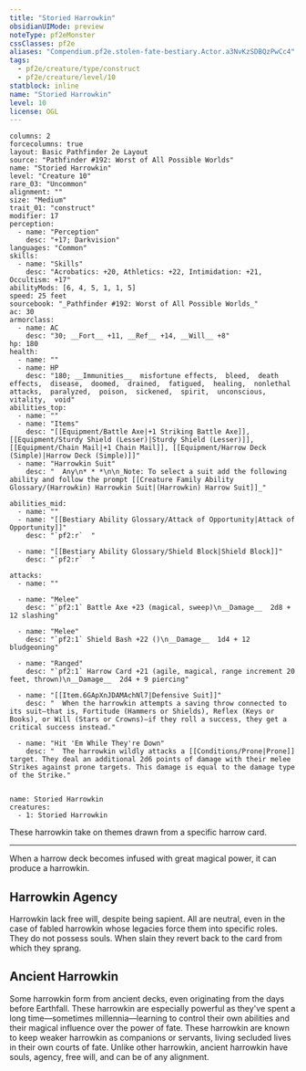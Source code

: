 ```yaml
---
title: "Storied Harrowkin"
obsidianUIMode: preview
noteType: pf2eMonster
cssClasses: pf2e
aliases: "Compendium.pf2e.stolen-fate-bestiary.Actor.a3NvKzSDBQzPwCc4" 
tags:
  - pf2e/creature/type/construct
  - pf2e/creature/level/10
statblock: inline
name: "Storied Harrowkin"
level: 10
license: OGL
---
```


```statblock
columns: 2
forcecolumns: true
layout: Basic Pathfinder 2e Layout
source: "Pathfinder #192: Worst of All Possible Worlds"
name: "Storied Harrowkin"
level: "Creature 10"
rare_03: "Uncommon"
alignment: ""
size: "Medium"
trait_01: "construct"
modifier: 17
perception:
  - name: "Perception"
    desc: "+17; Darkvision"
languages: "Common"
skills:
  - name: "Skills"
    desc: "Acrobatics: +20, Athletics: +22, Intimidation: +21, Occultism: +17"
abilityMods: [6, 4, 5, 1, 1, 5]
speed: 25 feet
sourcebook: "_Pathfinder #192: Worst of All Possible Worlds_"
ac: 30
armorclass:
  - name: AC
    desc: "30; __Fort__ +11, __Ref__ +14, __Will__ +8"
hp: 180
health:
  - name: ""
  - name: HP
    desc: "180; __Immunities__  misfortune effects,  bleed,  death effects,  disease,  doomed,  drained,  fatigued,  healing,  nonlethal attacks,  paralyzed,  poison,  sickened,  spirit,  unconscious,  vitality,  void"
abilities_top:
  - name: ""
  - name: "Items"
    desc: "[[Equipment/Battle Axe|+1 Striking Battle Axe]], [[Equipment/Sturdy Shield (Lesser)|Sturdy Shield (Lesser)]], [[Equipment/Chain Mail|+1 Chain Mail]], [[Equipment/Harrow Deck (Simple)|Harrow Deck (Simple)]]"
  - name: "Harrowkin Suit"
    desc: "  Any\n* * *\n\n_Note: To select a suit add the following ability and follow the prompt [[Creature Family Ability Glossary/(Harrowkin) Harrowkin Suit|(Harrowkin) Harrow Suit]]_"

abilities_mid:
  - name: ""
  - name: "[[Bestiary Ability Glossary/Attack of Opportunity|Attack of Opportunity]]"
    desc: "`pf2:r`  "

  - name: "[[Bestiary Ability Glossary/Shield Block|Shield Block]]"
    desc: "`pf2:r`  "

attacks:
  - name: ""

  - name: "Melee"
    desc: "`pf2:1` Battle Axe +23 (magical, sweep)\n__Damage__  2d8 + 12 slashing"

  - name: "Melee"
    desc: "`pf2:1` Shield Bash +22 ()\n__Damage__  1d4 + 12 bludgeoning"

  - name: "Ranged"
    desc: "`pf2:1` Harrow Card +21 (agile, magical, range increment 20 feet, thrown)\n__Damage__  2d4 + 9 piercing"

  - name: "[[Item.6GApXnJDAMAchNl7|Defensive Suit]]"
    desc: "  When the harrowkin attempts a saving throw connected to its suit—that is, Fortitude (Hammers or Shields), Reflex (Keys or Books), or Will (Stars or Crowns)—if they roll a success, they get a critical success instead."

  - name: "Hit 'Em While They're Down"
    desc: "  The harrowkin wildly attacks a [[Conditions/Prone|Prone]] target. They deal an additional 2d6 points of damage with their melee Strikes against prone targets. This damage is equal to the damage type of the Strike."
 
```

```encounter-table
name: Storied Harrowkin
creatures:
  - 1: Storied Harrowkin
```



These harrowkin take on themes drawn from a specific harrow card.

* * *

When a harrow deck becomes infused with great magical power, it can produce a harrowkin.

## Harrowkin Agency

Harrowkin lack free will, despite being sapient. All are neutral, even in the case of fabled harrowkin whose legacies force them into specific roles. They do not possess souls. When slain they revert back to the card from which they sprang.

## Ancient Harrowkin

Some harrowkin form from ancient decks, even originating from the days before Earthfall. These harrowkin are especially powerful as they've spent a long time—sometimes millennia—learning to control their own abilities and their magical influence over the power of fate. These harrowkin are known to keep weaker harrowkin as companions or servants, living secluded lives in their own courts of fate. Unlike other harrowkin, ancient harrowkin have souls, agency, free will, and can be of any alignment.
